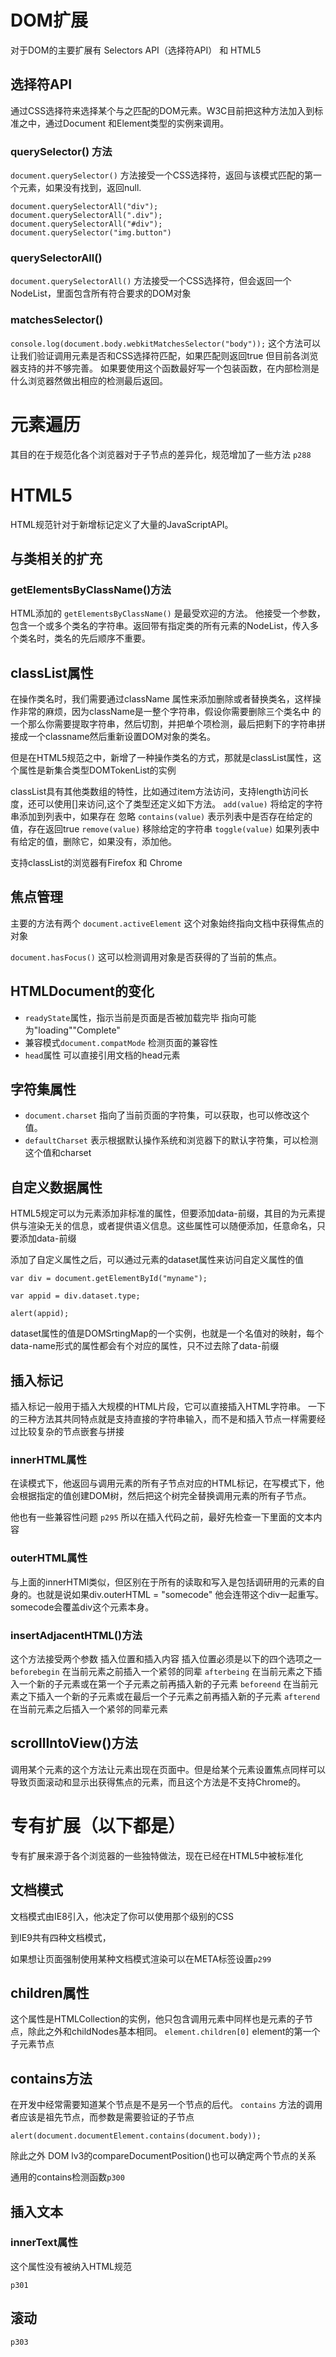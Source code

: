 # DOM扩展 #
对于DOM的主要扩展有 Selectors API（选择符API） 和 HTML5

## 选择符API ##
通过CSS选择符来选择某个与之匹配的DOM元素。W3C目前把这种方法加入到标准之中，通过Document 和Element类型的实例来调用。

### querySelector() 方法 ###
`document.querySelector()` 方法接受一个CSS选择符，返回与该模式匹配的第一个元素，如果没有找到，返回null.

	document.querySelectorAll("div");
	document.querySelectorAll(".div");
    document.querySelectorAll("#div");
	document.querySelector("img.button")

### querySelectorAll() ###

`document.querySelectorAll()` 方法接受一个CSS选择符，但会返回一个NodeList，里面包含所有符合要求的DOM对象

### matchesSelector()  ###
`console.log(document.body.webkitMatchesSelector("body"));`
这个方法可以让我们验证调用元素是否和CSS选择符匹配，如果匹配则返回true
但目前各浏览器支持的并不够完善。 如果要使用这个函数最好写一个包装函数，在内部检测是什么浏览器然做出相应的检测最后返回。

# 元素遍历 #

其目的在于规范化各个浏览器对于子节点的差异化，规范增加了一些方法 `p288`

# HTML5 #
HTML规范针对于新增标记定义了大量的JavaScriptAPI。

## 与类相关的扩充 ##

### getElementsByClassName()方法 ###
HTML添加的 `getElementsByClassName()` 是最受欢迎的方法。
他接受一个参数，包含一个或多个类名的字符串。返回带有指定类的所有元素的NodeList，传入多个类名时，类名的先后顺序不重要。

## classList属性 ##

在操作类名时，我们需要通过className 属性来添加删除或者替换类名，这样操作非常的麻烦，因为className是一整个字符串，假设你需要删除三个类名中 的一个那么你需要提取字符串，然后切割，并把单个项检测，最后把剩下的字符串拼接成一个classname然后重新设置DOM对象的类名。

但是在HTML5规范之中，新增了一种操作类名的方式，那就是classList属性，这个属性是新集合类型DOMTokenList的实例

classList具有其他类数组的特性，比如通过item方法访问，支持length访问长度，还可以使用[]来访问,这个了类型还定义如下方法。
`add(value)` 将给定的字符串添加到列表中，如果存在 忽略
`contains(value)` 表示列表中是否存在给定的值，存在返回true
`remove(value)` 移除给定的字符串
`toggle(value)` 如果列表中有给定的值，删除它，如果没有，添加他。

支持classList的浏览器有Firefox 和 Chrome


## 焦点管理 ##

主要的方法有两个
`document.activeElement` 这个对象始终指向文档中获得焦点的对象

`document.hasFocus()` 这可以检测调用对象是否获得的了当前的焦点。

## HTMLDocument的变化 ##

- `readyState`属性，指示当前是页面是否被加载完毕 指向可能为"loading""Complete"
- 兼容模式`document.compatMode` 检测页面的兼容性
- `head`属性 可以直接引用文档的head元素

## 字符集属性 ##

- `document.charset` 指向了当前页面的字符集，可以获取，也可以修改这个值。
- `defaultCharset` 表示根据默认操作系统和浏览器下的默认字符集，可以检测这个值和charset


## 自定义数据属性 ##

HTML5规定可以为元素添加非标准的属性，但要添加data-前缀，其目的为元素提供与渲染无关的信息，或者提供语义信息。这些属性可以随便添加，任意命名，只要添加data-前缀

添加了自定义属性之后，可以通过元素的dataset属性来访问自定义属性的值
	
	var div = document.getElementById("myname");

	var appid = div.dataset.type;

	alert(appid);

dataset属性的值是DOMSrtingMap的一个实例，也就是一个名值对的映射，每个data-name形式的属性都会有个对应的属性，只不过去除了data-前缀

## 插入标记 ##

插入标记一般用于插入大规模的HTML片段，它可以直接插入HTML字符串。
一下的三种方法其共同特点就是支持直接的字符串输入，而不是和插入节点一样需要经过比较复杂的节点嵌套与拼接

### innerHTML属性 ###
在读模式下，他返回与调用元素的所有子节点对应的HTML标记，在写模式下，他会根据指定的值创建DOM树，然后把这个树完全替换调用元素的所有子节点。

他也有一些兼容性问题 `p295` 所以在插入代码之前，最好先检查一下里面的文本内容

### outerHTML属性 ###

与上面的innerHTMl类似，但区别在于所有的读取和写入是包括调研用的元素的自身的。也就是说如果div.outerHTML = "somecode" 他会连带这个div一起重写。somecode会覆盖div这个元素本身。

### insertAdjacentHTML()方法 ###

这个方法接受两个参数 插入位置和插入内容 插入位置必须是以下的四个选项之一
`beforebegin` 在当前元素之前插入一个紧邻的同辈
`afterbeing` 在当前元素之下插入一个新的子元素或在第一个子元素之前再插入新的子元素
`beforeend` 在当前元素之下插入一个新的子元素或在最后一个子元素之前再插入新的子元素
`afterend` 在当前元素之后插入一个紧邻的同辈元素


## scrollIntoView()方法 ##

调用某个元素的这个方法让元素出现在页面中。但是给某个元素设置焦点同样可以导致页面滚动和显示出获得焦点的元素，而且这个方法是不支持Chrome的。

# 专有扩展（以下都是） #
 专有扩展来源于各个浏览器的一些独特做法，现在已经在HTML5中被标准化
## 文档模式 ##

文档模式由IE8引入，他决定了你可以使用那个级别的CSS

到IE9共有四种文档模式，

如果想让页面强制使用某种文档模式渲染可以在META标签设置`p299`

## children属性 ##

这个属性是HTMLCollection的实例，他只包含调用元素中同样也是元素的子节点，除此之外和childNodes基本相同。
`element.children[0]` element的第一个子元素节点

## contains方法 ##
在开发中经常需要知道某个节点是不是另一个节点的后代。
`contains` 方法的调用者应该是祖先节点，而参数是需要验证的子节点

`alert(document.documentElement.contains(document.body));` 

除此之外 DOM lv3的compareDocumentPosition()也可以确定两个节点的关系 

通用的contains检测函数`p300`

## 插入文本 ##

### innerText属性 ###

这个属性没有被纳入HTML规范

`p301`


## 滚动 ##

`p303`